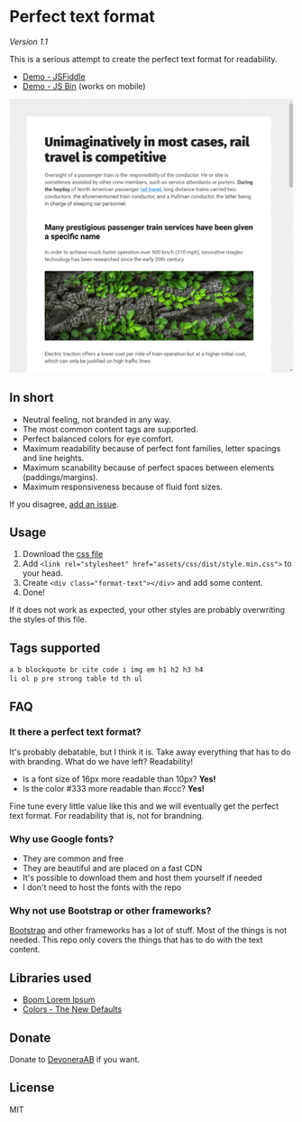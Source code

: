# Perfect text format

*Version 1.1*

This is a serious attempt to create the perfect text format for readability.

- [Demo - JSFiddle](https://jsfiddle.net/w4hftLpm/1/)
- [Demo - JS Bin](https://jsbin.com/hoguqodebo/1/edit?output) (works on mobile)

![Screenshot](screenshot.png)

## In short

- Neutral feeling, not branded in any way.
- The most common content tags are supported.
- Perfect balanced colors for eye comfort.
- Maximum readability because of perfect font families, letter spacings and line heights.
- Maximum scanability because of perfect spaces between elements (paddings/margins).
- Maximum responsiveness because of fluid font sizes.

If you disagree, [add an issue](https://github.com/jenstornell/perfect-text-format/issues/new).

## Usage

1. Download the  [css file](https://raw.githubusercontent.com/jenstornell/perfect-text-format/master/assets/css/dist/style.min.css)
1. Add `<link rel="stylesheet" href="assets/css/dist/style.min.css">` to your head.
1. Create `<div class="format-text"></div>` and add some content.
1. Done!

If it does not work as expected, your other styles are probably overwriting the styles of this file.

## Tags supported

```text
a b blockquote br cite code i img em h1 h2 h3 h4
li ol p pre strong table td th ul
```

## FAQ

### It there a perfect text format?

It's probably debatable, but I think it is. Take away everything that has to do with branding. What do we have left? Readability!

- Is a font size of 16px more readable than 10px? **Yes!**
- Is the color #333 more readable than #ccc? **Yes!**

Fine tune every little value like this and we will eventually get the perfect text format. For readability that is, not for brandning.

### Why use Google fonts?

- They are common and free
- They are beautiful and are placed on a fast CDN
- It's possible to download them and host them yourself if needed
- I don't need to host the fonts with the repo

### Why not use Bootstrap or other frameworks?

[Bootstrap](https://getbootstrap.com/) and other frameworks has a lot of stuff. Most of the things is not needed. This repo only covers the things that has to do with the text content.

## Libraries used

- [Boom Lorem Ipsum](https://www.boom-online.co.uk/lorem-ipsum/)
- [Colors - The New Defaults](https://clrs.cc/)

## Donate

Donate to [DevoneraAB](https://www.paypal.me/DevoneraAB) if you want.

## License

MIT